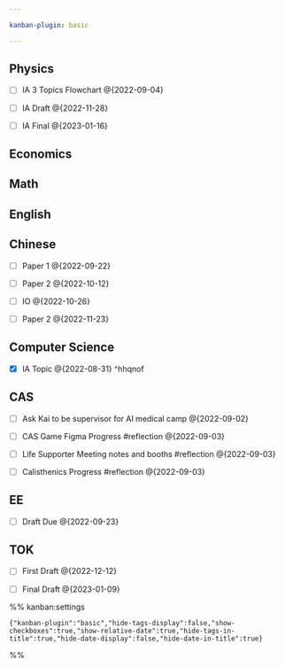 ```yaml
---

kanban-plugin: basic

---
```


## Physics

- [ ] IA 3 Topics Flowchart @{2022-09-04}
- [ ] IA Draft @{2022-11-28}
- [ ] IA Final @{2023-01-16}


## Economics



## Math



## English



## Chinese

- [ ] Paper 1 @{2022-09-22}
- [ ] Paper 2 @{2022-10-12}
- [ ] IO @{2022-10-26}
- [ ] Paper 2 @{2022-11-23}


## Computer Science

- [x] IA Topic @{2022-08-31} ^hhqnof


## CAS

- [ ] Ask Kai to be supervisor for AI medical camp @{2022-09-02}
- [ ] CAS Game Figma Progress #reflection @{2022-09-03}
- [ ] Life Supporter Meeting notes and booths #reflection @{2022-09-03}
- [ ] Calisthenics Progress #reflection @{2022-09-03}


## EE

- [ ] Draft Due @{2022-09-23}


## TOK

- [ ] First Draft @{2022-12-12}
- [ ] Final Draft @{2023-01-09}




%% kanban:settings
```
{"kanban-plugin":"basic","hide-tags-display":false,"show-checkboxes":true,"show-relative-date":true,"hide-tags-in-title":true,"hide-date-display":false,"hide-date-in-title":true}
```
%%